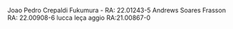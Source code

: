 Joao Pedro Crepaldi Fukumura - RA: 22.01243-5
Andrews Soares Frasson RA: 22.00908-6
lucca leça aggio RA:21.00867-0